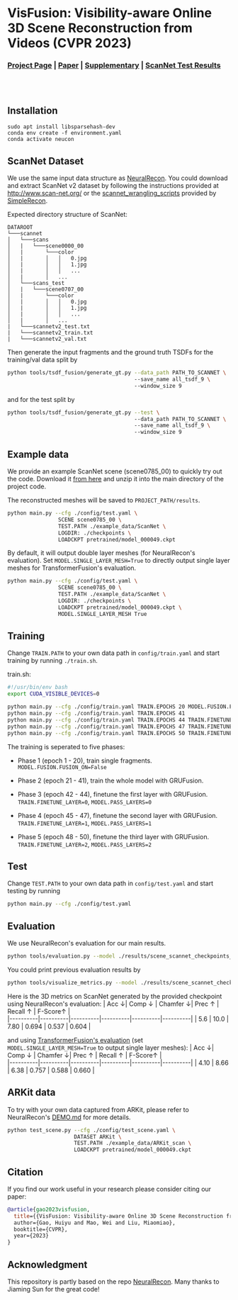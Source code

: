 # VisFusion: Visibility-aware Online 3D Scene Reconstruction from Videos (CVPR 2023)

### [Project Page](https://huiyu-gao.github.io/visfusion) | [Paper](https://arxiv.org/abs/2304.10687) | [Supplementary](https://huiyu-gao.github.io/visfusion/resources/VisFusion_Supp.pdf) | [ScanNet Test Results](https://drive.google.com/drive/folders/1eRbvajEugpQH1_Bq_M5sLROoXtuFxW34?usp=sharing)

<br/>

<center><img src="media/scene0785_00.mp4" alt=""></center>

<br/>

## Installation
```shell
sudo apt install libsparsehash-dev
conda env create -f environment.yaml
conda activate neucon
```

## ScanNet Dataset
We use the same input data structure as [NeuralRecon](https://zju3dv.github.io/neuralrecon/). You could download and extract ScanNet v2 dataset by following the instructions provided at http://www.scan-net.org/ or the [scannet_wrangling_scripts](https://github.com/nianticlabs/simplerecon/tree/main/data_scripts/scannet_wrangling_scripts) provided by [SimpleRecon](https://nianticlabs.github.io/simplerecon/). 

Expected directory structure of ScanNet:
```
DATAROOT
└───scannet
│   └───scans
│   |   └───scene0000_00
│   |       └───color
│   |       │   │   0.jpg
│   |       │   │   1.jpg
│   |       │   │   ...
│   |       │   ...
│   └───scans_test
│   |   └───scene0707_00
│   |       └───color
│   |       │   │   0.jpg
│   |       │   │   1.jpg
│   |       │   │   ...
│   |       │   ...
|   └───scannetv2_test.txt
|   └───scannetv2_train.txt
|   └───scannetv2_val.txt
```

Then generate the input fragments and the ground truth TSDFs for the training/val data split by
```bash
python tools/tsdf_fusion/generate_gt.py --data_path PATH_TO_SCANNET \ 
                                        --save_name all_tsdf_9 \ 
                                        --window_size 9
```
and for the test split by
```bash
python tools/tsdf_fusion/generate_gt.py --test \ 
                                        --data_path PATH_TO_SCANNET \ 
                                        --save_name all_tsdf_9 \ 
                                        --window_size 9
```

## Example data
We provide an example ScanNet scene (scene0785_00) to quickly try out the code. Download it [from here](https://drive.google.com/file/d/1bEj6CVFrHZAOiY4Ir1oDvsrq4bXqga0l/view?usp=sharing) and unzip it into the main directory of the project code.

The reconstructed meshes will be saved to `PROJECT_PATH/results`.
```bash
python main.py --cfg ./config/test.yaml \
                SCENE scene0785_00 \ 
                TEST.PATH ./example_data/ScanNet \ 
                LOGDIR: ./checkpoints \ 
                LOADCKPT pretrained/model_000049.ckpt
```

By default, it will output double layer meshes (for NeuralRecon's evaluation). Set `MODEL.SINGLE_LAYER_MESH=True` to directly output single layer meshes for TransformerFusion's evaluation.
```bash
python main.py --cfg ./config/test.yaml \
                SCENE scene0785_00 \ 
                TEST.PATH ./example_data/ScanNet \ 
                LOGDIR: ./checkpoints \ 
                LOADCKPT pretrained/model_000049.ckpt \ 
                MODEL.SINGLE_LAYER_MESH True
```


## Training
Change `TRAIN.PATH` to your own data path in `config/train.yaml` and start training by running `./train.sh`.

train.sh:
```bash
#!/usr/bin/env bash
export CUDA_VISIBLE_DEVICES=0

python main.py --cfg ./config/train.yaml TRAIN.EPOCHS 20 MODEL.FUSION.FUSION_ON False
python main.py --cfg ./config/train.yaml TRAIN.EPOCHS 41
python main.py --cfg ./config/train.yaml TRAIN.EPOCHS 44 TRAIN.FINETUNE_LAYER 0 MODEL.PASS_LAYERS 0
python main.py --cfg ./config/train.yaml TRAIN.EPOCHS 47 TRAIN.FINETUNE_LAYER 1 MODEL.PASS_LAYERS 1
python main.py --cfg ./config/train.yaml TRAIN.EPOCHS 50 TRAIN.FINETUNE_LAYER 2 MODEL.PASS_LAYERS 2
```

The training is seperated to five phases:

-  Phase 1 (epoch 1 - 20), train single fragments.
`MODEL.FUSION.FUSION_ON=False`

- Phase 2 (epoch 21 - 41), train the whole model with GRUFusion.

- Phase 3 (epoch 42 - 44), finetune the first layer with GRUFusion.
`TRAIN.FINETUNE_LAYER=0`, `MODEL.PASS_LAYERS=0`

- Phase 4 (epoch 45 - 47), finetune the second layer with GRUFusion.
`TRAIN.FINETUNE_LAYER=1`, `MODEL.PASS_LAYERS=1`

- Phase 5 (epoch 48 - 50), finetune the third layer with GRUFusion.
`TRAIN.FINETUNE_LAYER=2`, `MODEL.PASS_LAYERS=2`


## Test
Change `TEST.PATH` to your own data path in `config/test.yaml` and start testing by running

```bash
python main.py --cfg ./config/test.yaml
```

## Evaluation
We use NeuralRecon's evaluation for our main results.
```bash
python tools/evaluation.py --model ./results/scene_scannet_checkpoints_fusion_eval_49 --n_proc 16
```
You could print previous evaluation results by
```bash
python tools/visualize_metrics.py --model ./results/scene_scannet_checkpoints_fusion_eval_49
```
Here is the 3D metrics on ScanNet generated by the provided checkpoint using NeuralRecon's evaluation:
| Acc ↓| Comp ↓ | Chamfer ↓| Prec ↑ | Recall ↑ | F-Score↑ |   
|----------|----------|----------|----------|----------|----------|
| 5.6 | 10.0 | 7.80 | 0.694 | 0.537 | 0.604 |

and using [TransformerFusion's evaluation](https://github.com/AljazBozic/TransformerFusion/blob/main/src/evaluation/eval.py) (set `MODEL.SINGLE_LAYER_MESH=True` to output single layer meshes):
| Acc ↓| Comp ↓ | Chamfer ↓| Prec ↑ | Recall ↑ | F-Score↑ |   
|----------|----------|----------|----------|----------|----------|
| 4.10 | 8.66 | 6.38 | 0.757 | 0.588 | 0.660 |


## ARKit data
To try with your own data captured from ARKit, please refer to NeuralRecon's [DEMO.md](https://github.com/zju3dv/NeuralRecon/blob/master/DEMO.md) for more details.
```bash
python test_scene.py --cfg ./config/test_scene.yaml \ 
                     DATASET ARKit \ 
                     TEST.PATH ./example_data/ARKit_scan \ 
                     LOADCKPT pretrained/model_000049.ckpt
```


## Citation
If you find our work useful in your research please consider citing our paper:


```bibtex
@article{gao2023visfusion,
  title={{VisFusion: Visibility-aware Online 3D Scene Reconstruction from Videos},
  author={Gao, Huiyu and Mao, Wei and Liu, Miaomiao},
  booktitle={CVPR},
  year={2023}
}
```


## Acknowledgment
This repository is partly based on the repo [NeuralRecon](https://github.com/zju3dv/NeuralRecon). Many thanks to Jiaming Sun for the great code!
